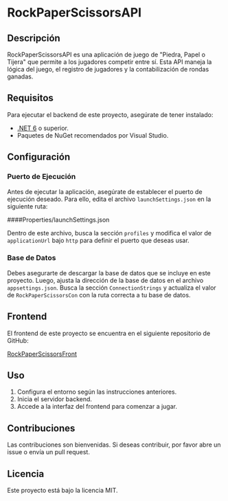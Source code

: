 # RockPaperScissorsAPI

## Descripción

RockPaperScissorsAPI es una aplicación de juego de "Piedra, Papel o Tijera" que permite a los jugadores competir entre sí. Esta API maneja la lógica del juego, el registro de jugadores y la contabilización de rondas ganadas.

## Requisitos

Para ejecutar el backend de este proyecto, asegúrate de tener instalado:

- [.NET 6](https://dotnet.microsoft.com/download/dotnet/6.0) o superior.
- Paquetes de NuGet recomendados por Visual Studio.

## Configuración

### Puerto de Ejecución

Antes de ejecutar la aplicación, asegúrate de establecer el puerto de ejecución deseado. Para ello, edita el archivo `launchSettings.json` en la siguiente ruta:

####Properties/launchSettings.json

Dentro de este archivo, busca la sección `profiles` y modifica el valor de `applicationUrl` bajo `http` para definir el puerto que deseas usar.

### Base de Datos

Debes asegurarte de descargar la base de datos que se incluye en este proyecto. Luego, ajusta la dirección de la base de datos en el archivo `appsettings.json`. Busca la sección `ConnectionStrings` y actualiza el valor de `RockPaperScissorsCon` con la ruta correcta a tu base de datos.

## Frontend

El frontend de este proyecto se encuentra en el siguiente repositorio de GitHub:

[RockPaperScissorsFront](https://github.com/klich404/RockPaperScissorsFront)

## Uso

1. Configura el entorno según las instrucciones anteriores.
2. Inicia el servidor backend.
3. Accede a la interfaz del frontend para comenzar a jugar.

## Contribuciones

Las contribuciones son bienvenidas. Si deseas contribuir, por favor abre un issue o envía un pull request.

## Licencia

Este proyecto está bajo la licencia MIT.

